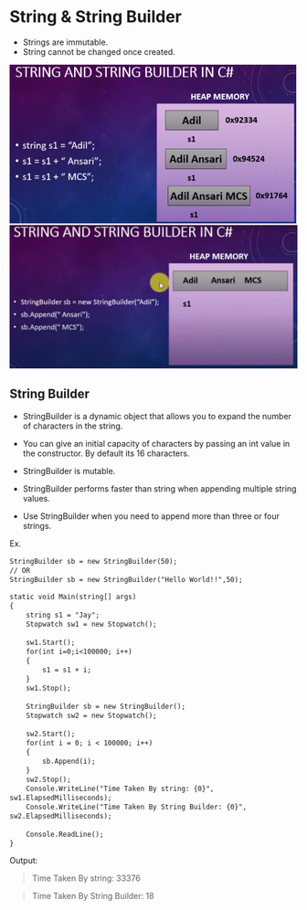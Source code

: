 # String & String Builder

- Strings are immutable.
- String cannot be changed once created.

<img src="images\string&string-builder.png" alt="String and String builder">

<img src="images\string builder.png">

## String Builder

- StringBuilder is a dynamic object that allows you to expand the number of characters in the string.

- You can give an initial capacity of characters by passing an int value in the constructor. By default its 16 characters.

- StringBuilder is mutable.

- StringBuilder performs faster than string when appending multiple string values.

- Use StringBuilder when you need to append more than three or four strings.

Ex.

```
StringBuilder sb = new StringBuilder(50);
// OR
StringBuilder sb = new StringBuilder("Hello World!!",50);
```

```
static void Main(string[] args)
{
    string s1 = "Jay";
    Stopwatch sw1 = new Stopwatch();
    
    sw1.Start();
    for(int i=0;i<100000; i++)
    {
        s1 = s1 + i;
    }
    sw1.Stop();
    
    StringBuilder sb = new StringBuilder();
    Stopwatch sw2 = new Stopwatch();
    
    sw2.Start();
    for(int i = 0; i < 100000; i++)
    {
        sb.Append(i);
    }
    sw2.Stop();
    Console.WriteLine("Time Taken By string: {0}", sw1.ElapsedMilliseconds);
    Console.WriteLine("Time Taken By String Builder: {0}", sw2.ElapsedMilliseconds);

    Console.ReadLine();
}
```

Output:

> Time Taken By string: 33376

> Time Taken By String Builder: 18
